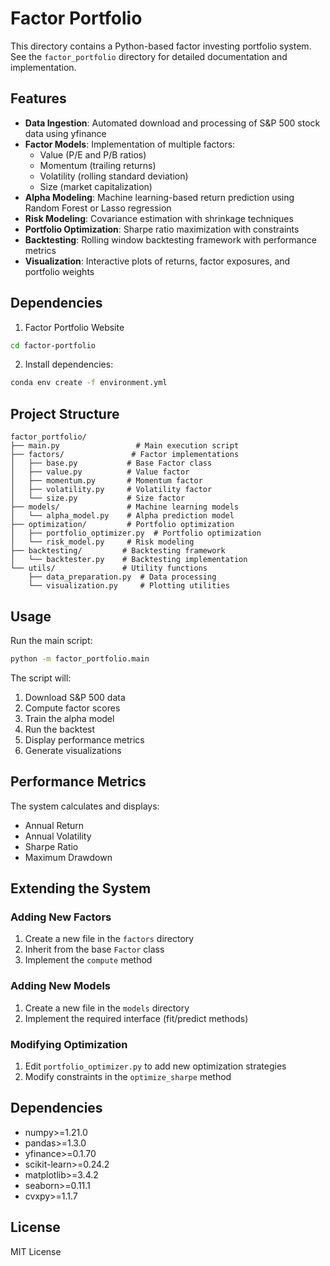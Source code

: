 # Factor Portfolio

This directory contains a Python-based factor investing portfolio system. See the `factor_portfolio` directory for detailed documentation and implementation.

## Features

- **Data Ingestion**: Automated download and processing of S&P 500 stock data using yfinance
- **Factor Models**: Implementation of multiple factors:
  - Value (P/E and P/B ratios)
  - Momentum (trailing returns)
  - Volatility (rolling standard deviation)
  - Size (market capitalization)
- **Alpha Modeling**: Machine learning-based return prediction using Random Forest or Lasso regression
- **Risk Modeling**: Covariance estimation with shrinkage techniques
- **Portfolio Optimization**: Sharpe ratio maximization with constraints
- **Backtesting**: Rolling window backtesting framework with performance metrics
- **Visualization**: Interactive plots of returns, factor exposures, and portfolio weights

## Dependencies

1. Factor Portfolio Website
```bash
cd factor-portfolio
```

2. Install dependencies:
```bash
conda env create -f environment.yml
```

## Project Structure

```
factor_portfolio/
├── main.py                 # Main execution script
├── factors/               # Factor implementations
│   ├── base.py           # Base Factor class
│   ├── value.py          # Value factor
│   ├── momentum.py       # Momentum factor
│   ├── volatility.py     # Volatility factor
│   └── size.py           # Size factor
├── models/               # Machine learning models
│   └── alpha_model.py    # Alpha prediction model
├── optimization/         # Portfolio optimization
│   ├── portfolio_optimizer.py  # Portfolio optimization
│   └── risk_model.py     # Risk modeling
├── backtesting/         # Backtesting framework
│   └── backtester.py    # Backtesting implementation
└── utils/               # Utility functions
    ├── data_preparation.py  # Data processing
    └── visualization.py     # Plotting utilities
```

## Usage

Run the main script:
```bash
python -m factor_portfolio.main
```

The script will:
1. Download S&P 500 data
2. Compute factor scores
3. Train the alpha model
4. Run the backtest
5. Display performance metrics
6. Generate visualizations

## Performance Metrics

The system calculates and displays:
- Annual Return
- Annual Volatility
- Sharpe Ratio
- Maximum Drawdown

## Extending the System

### Adding New Factors
1. Create a new file in the `factors` directory
2. Inherit from the base `Factor` class
3. Implement the `compute` method

### Adding New Models
1. Create a new file in the `models` directory
2. Implement the required interface (fit/predict methods)

### Modifying Optimization
1. Edit `portfolio_optimizer.py` to add new optimization strategies
2. Modify constraints in the `optimize_sharpe` method

## Dependencies

- numpy>=1.21.0
- pandas>=1.3.0
- yfinance>=0.1.70
- scikit-learn>=0.24.2
- matplotlib>=3.4.2
- seaborn>=0.11.1
- cvxpy>=1.1.7

## License

MIT License 